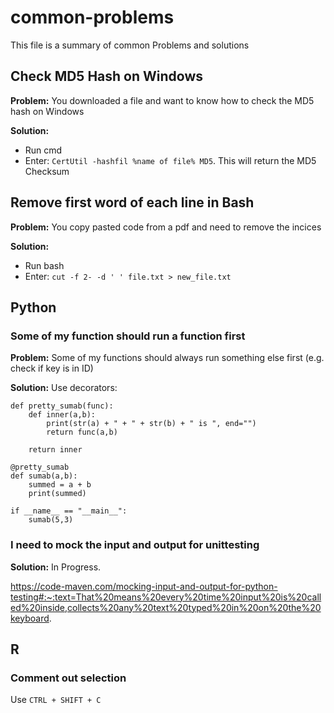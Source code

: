 # common-problems
This file is a summary of common Problems and solutions

## Check MD5 Hash on Windows
**Problem:** You downloaded a file and want to know how to check the MD5 hash on Windows


**Solution:**
- Run cmd
- Enter: `CertUtil -hashfil %name of file% MD5`. This will return the MD5 Checksum

## Remove first word of each line in Bash
**Problem:** You copy pasted code from a pdf and need to remove the incices

**Solution:**
- Run bash
- Enter: `cut -f 2- -d ' ' file.txt > new_file.txt`


## Python

### Some of my function should run a function first
**Problem:** Some of my functions should always run something else first (e.g. check if key is in ID)

**Solution:**
Use decorators:
```
def pretty_sumab(func):                                                                                     
    def inner(a,b):                                                                                         
        print(str(a) + " + " + str(b) + " is ", end="")                                                     
        return func(a,b)                                                                                    
                                                                                                            
    return inner                                                                                            
                                                                                                            
@pretty_sumab                                                                                               
def sumab(a,b):                                                                                             
    summed = a + b                                                                                          
    print(summed)                                                                                      
                                                                                                            
if __name__ == "__main__":                                                                                  
    sumab(5,3)   
```

### I need to mock the input and output for unittesting
**Solution:**
In Progress. 

https://code-maven.com/mocking-input-and-output-for-python-testing#:~:text=That%20means%20every%20time%20input%20is%20called%20inside,collects%20any%20text%20typed%20in%20on%20the%20keyboard.

## R

### Comment out selection
Use `CTRL + SHIFT + C`
